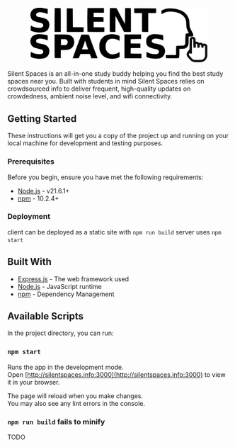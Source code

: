 
<p align="center">
  <img src="./client/src/assets/logo_black2.svg" width="400" title="Silent Spaces Logo">
</p>

Silent Spaces is an all-in-one study buddy helping you find the best study spaces near you. Built with students in mind Silent Spaces relies on crowdsourced info to deliver frequent, high-quality updates on crowdedness, ambient noise level, and wifi connectivity. 

## Getting Started

These instructions will get you a copy of the project up and running on your local machine for development and testing purposes.

### Prerequisites

Before you begin, ensure you have met the following requirements:
- [Node.js](https://nodejs.org/) - v21.6.1+
- [npm](https://www.npmjs.com/) - 10.2.4+

### Deployment

client can be deployed as a static site with `npm run build`
server uses `npm start`

## Built With

* [Express.js](https://expressjs.com/) - The web framework used
* [Node.js](https://nodejs.org/) - JavaScript runtime
* [npm](https://www.npmjs.com/) - Dependency Management

## Available Scripts

In the project directory, you can run:

### `npm start`

Runs the app in the development mode.\
Open [http://silentspaces.info:3000](http://silentspaces.info:3000) to view it in your browser.

The page will reload when you make changes.\
You may also see any lint errors in the console.

### `npm run build` fails to minify

TODO
